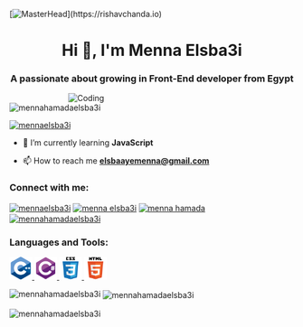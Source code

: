 [![MasterHead](https://1.bp.blogspot.com/-7A4WynwLsM...)](https://rishavchanda.io)

<h1 align="center">Hi 👋, I'm Menna Elsba3i</h1>
<h3 align="center">A passionate about growing in Front-End developer from Egypt</h3>
<img align="right" alt="Coding" width="400" src="https://i.pinimg.com/736x/80/99/5c/80995c1a1ded6ffcff2a429854b2a2c5.jpg">

<p align="left"> <img src="https://komarev.com/ghpvc/?username=mennahamadaelsba3i&label=Profile%20views&color=0e75b6&style=flat" alt="mennahamadaelsba3i" /> </p>

<p align="left"> <a href="https://twitter.com/mennaelsba3i" target="blank"><img src="https://img.shields.io/twitter/follow/mennaelsba3i?logo=twitter&style=for-the-badge" alt="mennaelsba3i" /></a> </p>

- 🌱 I’m currently learning **JavaScript**

- 📫 How to reach me **elsbaayemenna@gmail.com**

<h3 align="left">Connect with me:</h3>
<p align="left">
<a href="https://twitter.com/mennaelsba3i" target="blank"><img align="center" src="https://raw.githubusercontent.com/rahuldkjain/github-profile-readme-generator/master/src/images/icons/Social/twitter.svg" alt="mennaelsba3i" height="30" width="40" /></a>
<a href="https://linkedin.com/in/menna elsba3i" target="blank"><img align="center" src="https://raw.githubusercontent.com/rahuldkjain/github-profile-readme-generator/master/src/images/icons/Social/linked-in-alt.svg" alt="menna elsba3i" height="30" width="40" /></a>
<a href="https://fb.com/menna hamada" target="blank"><img align="center" src="https://raw.githubusercontent.com/rahuldkjain/github-profile-readme-generator/master/src/images/icons/Social/facebook.svg" alt="menna hamada" height="30" width="40" /></a>
<a href="https://codeforces.com/profile/mennahamadaelsba3i" target="blank"><img align="center" src="https://raw.githubusercontent.com/rahuldkjain/github-profile-readme-generator/master/src/images/icons/Social/codeforces.svg" alt="mennahamadaelsba3i" height="30" width="40" /></a>
</p>

<h3 align="left">Languages and Tools:</h3>
<p align="left"> <a href="https://www.w3schools.com/cpp/" target="_blank" rel="noreferrer"> <img src="https://raw.githubusercontent.com/devicons/devicon/master/icons/cplusplus/cplusplus-original.svg" alt="cplusplus" width="40" height="40"/> </a> <a href="https://www.w3schools.com/cs/" target="_blank" rel="noreferrer"> <img src="https://raw.githubusercontent.com/devicons/devicon/master/icons/csharp/csharp-original.svg" alt="csharp" width="40" height="40"/> </a> <a href="https://www.w3schools.com/css/" target="_blank" rel="noreferrer"> <img src="https://raw.githubusercontent.com/devicons/devicon/master/icons/css3/css3-original-wordmark.svg" alt="css3" width="40" height="40"/> </a> <a href="https://www.w3.org/html/" target="_blank" rel="noreferrer"> <img src="https://raw.githubusercontent.com/devicons/devicon/master/icons/html5/html5-original-wordmark.svg" alt="html5" width="40" height="40"/> </a> </p>

<p><img align="left" src="https://github-readme-stats.vercel.app/api/top-langs?username=mennahamadaelsba3i&show_icons=true&locale=en&layout=compact" alt="mennahamadaelsba3i" /></p>

<p>&nbsp;<img align="center" src="https://github-readme-stats.vercel.app/api?username=mennahamadaelsba3i&show_icons=true&locale=en" alt="mennahamadaelsba3i" /></p>

<p><img align="center" src="https://github-readme-streak-stats.herokuapp.com/?user=mennahamadaelsba3i&" alt="mennahamadaelsba3i" /></p>
